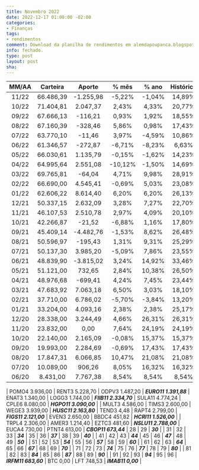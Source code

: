 ```yaml
---
title: Novembro 2022
date: 2022-12-17 01:00:00 -02:00
categories:
- Finanças
tags:
- rendimentos
comment: Download da planilha de rendimentos em alemdapoupanca.blogspot.com
info: fechado.
type: post
layout: post
sha: 
---
```


| **MM/AA** | **Carteira** | **Aporte** | **% mês** | **% ano** | **Histórico** | **CAGR** |
|:---------:|:------------:|:----------:|:---------:|:---------:|:-------------:|:--------:|
|   11/22   |   66.486,39  |   -1.255,98   |   -5,22%   |   -1,04%  |     14,89%    |   5,71%  |
|   10/22   |   71.404,81  |   2.047,37   |   2,43%   |   4,33%  |     20,77%    |   8,12%  |
|   09/22   |   67.666,13  |   -116,21   |   0,93%   |   1,92%  |     18,55%    |   7,57%  |
|   08/22   |   67.160,39  |   -328,46   |   5,86%   |   0,98%  |     17,43%    |   7,40%  |
|   07/22   |   63.770,10  |   -11,46   |   3,97%   |   -4,59%  |     10,86%    |   4,87%  |
|   06/22   |   61.346,57  |   -272,87  |   -6,71%  |   -8,23%  |     6,63%     |   3,13%  |
|   05/22   |   66.030,61  |  1.135,79  |   -0,15%  |   -1,62%  |     14,23%    |   6,88%  |
|   04/22   |   64.995,64  |  2.551,08  |  -10,12%  |   -1,50%  |     14,69%    |   7,41%  |
|   03/22   |   69.765,81  |   -64,04   |   4,71%   |   9,98%   |     28,91%    |  14,86%  |
|   02/22   |   66.690,00  |  4.545,41  |   -0,69%  |   5,03%   |     23,08%    |  12,60%  |
|   01/22   |   62.606,22  |  8.614,40  |   6,20%   |   6,20%   |     26,13%    |  14,94%  |
|   12/21   |   50.337,15  |  2.632,09  |   3,28%   |   7,27%   |     22,70%    |  13,79%  |
|   11/21   |   46.107,53  |  2.510,78  |   2,97%   |   4,09%   |     20,10%    |  12,99%  |
|   10/21   |   42.266,87  |   -21,52   |   -6,88%  |   1,16%   |     17,80%    |  12,26%  |
|   09/21   |   45.409,14  |  -4.482,76 |   -1,53%  |   8,62%   |     26,48%    |  19,27%  |
|   08/21   |   50.596,97  |   -195,43  |   1,31%   |   9,31%   |     25,29%    |  19,76%  |
|   07/21   |   50.137,30  |  3.985,20  |   -5,09%  |   7,86%   |     23,55%    |  19,87%  |
|   06/21   |   48.839,90  |  -3.815,02 |   3,24%   |   14,92%  |     33,46%    |  30,53%  |
|   05/21   |   51.121,00  |   732,65   |   2,84%   |   10,38%  |     26,50%    |  26,50%  |
|   04/21   |   48.976,68  |   -699,41  |   4,24%   |   7,45%   |     23,44%    |  25,82%  |
|   03/21   |   47.683,92  |  7.063,18  |   6,50%   |   3,03%   |     18,10%    |  22,09%  |
|   02/21   |   37.710,00  |  6.786,02  |   -5,70%  |   -3,84%  |     13,20%    |  17,97%  |
|   01/21   |   33.204,00  |  4.093,16  |   2,38%   |   2,38%   |     25,17%    |  40,03%  |
|   12/20   |   28.338,00  |  3.244,49  |   4,66%   |   26,31%  |     26,31%    |  49,25%  |
|   11/20   |   23.832,00  |    0,00    |   7,64%   |   24,19%  |     24,19%    |  54,23%  |
|   10/20   |   22.140,00  |  2.165,09  |   -0,08%  |   15,37%  |     15,37%    |  40,94%  |
|   09/20   |   19.993,00  |  2.284,69  |   -0,69%  |   17,43%  |     17,43%    |  61,94%  |
|   08/20   |   17.847,31  |  6.066,85  |   10,47%  |   21,08%  |     21,08%    |  114,90% |
|   07/20   |   10.089,00  |   906,26   |   8,05%   |   16,32%  |     16,32%    |  147,67% |
|   06/20   |   8.431,00   |  7.767,38  |   8,54%   |   8,54%   |     8,54%     |  167,46% |

| POMO4 3.936,00 | RENT3 5.228,70 | ODPV3 1.487,20 | **_EURO11 1.391,88_** | ENAT3 1.340,00 | LOGG3 1.744,00 | **_FIIB11 2.334,70_** | SULA11 4.774,24 | CPLE6 8.080,00 | **_HGPO11 3.090,00_** |
| MULT3 4.586,00 | TIMS3 2.600,00 | WEGE3 3.939,00 | **_HUSC11 2.163,80_** | TEND3 4,48 | RAPT4 2.799,00 | **_FIGS11 2.121,00_** | EVEN3 2.650,00 | BBDC4 451,82 | **_HCRI11 1.526,00_** |
| TRPL4 2.306,00 | AMER3 1.214,40 | EZTC3 481,60 | **_NSLU11 2.788,00_** | EUCA4 730,00 | PTNT4 613,00 | **_CBOP11 673,44_** | 28 | 29 | **_30_** |
| 31 | 32 | 33 | **_34_** | 35 | 36 | **_37_** | 38 | 39 | **_40_** |
| 41 | 42 | 43 | **_44_** | 45 | 46 | **_47_** | 48 | 49 | **_50_** |
| 51 | 52 | 53 | **_54_** | 55 | 56 | **_57_** | 58 | 59 | **_60_** |
| 61 | 62 | 63 | **_64_** | 65 | 66 | **_67_** | 68 | 69 | **_70_** |
| 71 | 72 | 73 | **_74_** | 75 | 76 | **_77_** | 78 | 79 | **_80_** |
| 81 | 82 | 83 | **_84_** | 85 | 86 | **_87_** | 88 | 89 | **_90_** |
| 91 | 92 | 93 | **_94_** | 95 | 96 | **_IRFM11 683,60_** | BTC 0,00 | LFT 748,53 | **_IMAB11 0,00_** |